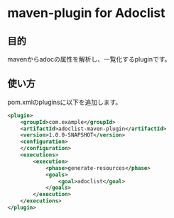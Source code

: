 # maven-plugin for Adoclist

## 目的

mavenからadocの属性を解析し、一覧化するpluginです。

## 使い方

pom.xmlのpluginsに以下を追加します。

```xml
<plugin>
    <groupId>com.example</groupId>
    <artifactId>adoclist-maven-plugin</artifactId>
    <version>1.0.0-SNAPSHOT</version>
    <configuration>
    </configuration>
    <executions>
        <execution>
            <phase>generate-resources</phase>
            <goals>
                <goal>adoclist</goal>
            </goals>
        </execution>
    </executions>
</plugin>
```
